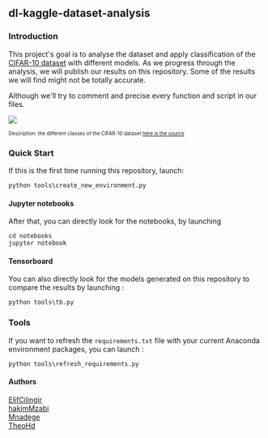 ## dl-kaggle-dataset-analysis

### Introduction

This project's goal is to analyse the dataset and apply classification of the [CIFAR-10 dataset](https://www.cs.toronto.edu/~kriz/cifar.html) with different models.
As we progress through the analysis, we will publish our results on this repository. Some of the results we will find might not be totally accurate.

Although we'll try to comment and precise every function and script in our files.

<img src="https://i.imgur.com/sWAAh1z.png">


<small><small>Description: the different classes of the CIFAR-10 dataset [here is the source](https://www.cs.toronto.edu/~kriz/cifar.html)</small></small>

### Quick Start

If this is the first time running this repository, launch:

```
python tools\create_new_environment.py
```

#### Jupyter notebooks

After that, you can directly look for the notebooks, by launching

```
cd notebooks
jupyter notebook
```

#### Tensorboard

You can also directly look for the models generated on this repository to compare the results by launching :

```
python tools\tb.py
```


### Tools

If you want to refresh the `requirements.txt` file with your current Anaconda environment packages, you can launch :

```
python tools\refresh_requirements.py
```

#### Authors

<a href="https://github.com/ElifCilingir">ElifCilingir</alt>
<br>
<a href="https://github.com/hakimMzabi">hakimMzabi</alt>
<br>
<a href="https://github.com/Mnadege">Mnadege</alt>
<br>
<a href="https://github.com/TheoHd">TheoHd</alt>